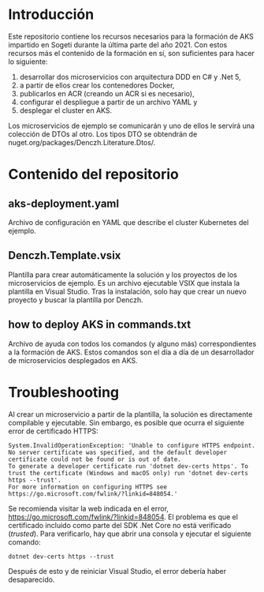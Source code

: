 # Introducción

Este repositorio contiene los recursos necesarios para la formación de AKS impartido en Sogeti durante la última parte del año 2021. Con estos recursos más el contenido de la formación en sí, son suficientes para hacer lo siguiente:

1. desarrollar dos microservicios con arquitectura DDD en C# y .Net 5, 
2. a partir de ellos crear los contenedores Docker, 
3. publicarlos en ACR (creando un ACR si es necesario),
4. configurar el despliegue a partir de un archivo YAML y
5. desplegar el cluster en AKS.

Los microservicios de ejemplo se comunicarán y uno de ellos le servirá una colección de DTOs al otro. Los tipos DTO se obtendrán de nuget.org/packages/Denczh.Literature.Dtos/.

# Contenido del repositorio

## aks-deployment.yaml

Archivo de configuración en YAML que describe el cluster Kubernetes del ejemplo.

## Denczh.Template.vsix

Plantilla para crear automáticamente la solución y los proyectos de los microservicios de ejemplo. Es un archivo ejecutable VSIX que instala la plantilla en Visual Studio. Tras la instalación, solo hay que crear un nuevo proyecto y buscar la plantilla por Denczh.

## how to deploy AKS in commands.txt

Archivo de ayuda con todos los comandos (y alguno más) correspondientes a la formación de AKS. Estos comandos son el día a día de un desarrollador de microservicios desplegados en AKS.

# Troubleshooting

Al crear un microservicio a partir de la plantilla, la solución es directamente compilable y ejecutable. Sin embargo, es posible que ocurra el siguiente error de certificado HTTPS:

```
System.InvalidOperationException: 'Unable to configure HTTPS endpoint. No server certificate was specified, and the default developer certificate could not be found or is out of date.
To generate a developer certificate run 'dotnet dev-certs https'. To trust the certificate (Windows and macOS only) run 'dotnet dev-certs https --trust'.
For more information on configuring HTTPS see https://go.microsoft.com/fwlink/?linkid=848054.'
```

Se recomienda visitar la web indicada en el error, https://go.microsoft.com/fwlink/?linkid=848054. El problema es que el certificado incluido como parte del SDK .Net Core no está verificado (_trusted_). Para verificarlo, hay que abrir una consola y ejecutar el siguiente comando:

```
dotnet dev-certs https --trust
```

Después de esto y de reiniciar Visual Studio, el error debería haber desaparecido.
